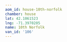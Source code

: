 ```yaml
---
aom_id: house-10th-norfolk
chamber: house
lat: 42.1061523
lng: -71.3970205
name: 10th Norfolk
van_id: '106'
---
```

